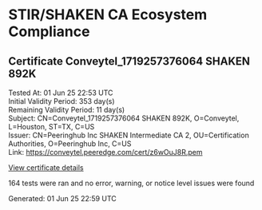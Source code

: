 # STIR/SHAKEN CA Ecosystem Compliance

## Certificate Conveytel_1719257376064 SHAKEN 892K

Tested At: 01 Jun 25 22:53 UTC\
Initial Validity Period: 353 day(s)\
Remaining Validity Period: 11 day(s)\
Subject: CN=Conveytel_1719257376064 SHAKEN 892K, O=Conveytel, L=Houston, ST=TX, C=US\
Issuer: CN=Peeringhub Inc SHAKEN Intermediate CA 2, OU=Certification Authorities, O=Peeringhub Inc, C=US\
Link: https://conveytel.peeredge.com/cert/z6wOuJ8R.pem

[View certificate details](https://x509.io/?cert=MIIDJzCCAs2gAwIBAgIRAP99kdL9m%2BsmHuArmT7Rz00wCgYIKoZIzj0EAwIwfDELMAkGA1UEBhMCVVMxFzAVBgNVBAoMDlBlZXJpbmdodWIgSW5jMSIwIAYDVQQLDBlDZXJ0aWZpY2F0aW9uIEF1dGhvcml0aWVzMTAwLgYDVQQDDCdQZWVyaW5naHViIEluYyBTSEFLRU4gSW50ZXJtZWRpYXRlIENBIDIwHhcNMjQwNjI0MTkyOTM2WhcNMjUwNjEyMTcxMzEyWjBuMQswCQYDVQQGEwJVUzELMAkGA1UECAwCVFgxEDAOBgNVBAcMB0hvdXN0b24xEjAQBgNVBAoMCUNvbnZleXRlbDEsMCoGA1UEAwwjQ29udmV5dGVsXzE3MTkyNTczNzYwNjQgU0hBS0VOIDg5MkswWTATBgcqhkjOPQIBBggqhkjOPQMBBwNCAAT%2FoElkeIRgJlg7x1l55gBWQLv%2BTmviLoStP46t%2FtSnf8uuV8P8Ok7wT3uDbgh9Z2RmBvAvBCPxva5iYI0Rs4F5o4IBPDCCATgwDgYDVR0PAQH%2FBAQDAgeAMAwGA1UdEwEB%2FwQCMAAwHQYDVR0OBBYEFEdL7WfH7hG0djvaNYUZum4iGDXRMB8GA1UdIwQYMBaAFK6hc1GIKVcRygyp9LEKbk64S00HMBcGA1UdIAQQMA4wDAYKYIZIAYb%2FCQEBBDAWBggrBgEFBQcBGgQKMAigBhYEODkySzCBpgYDVR0fBIGeMIGbMIGYoDqgOIY2aHR0cHM6Ly9hdXRoZW50aWNhdGUtYXBpLmljb25lY3Rpdi5jb20vZG93bmxvYWQvdjEvY3JsolqkWDBWMRQwEgYDVQQHDAtCcmlkZ2V3YXRlcjELMAkGA1UECAwCTkoxEzARBgNVBAMMClNUSS1QQSBDUkwxCzAJBgNVBAYTAlVTMQ8wDQYDVQQKDAZTVEktUEEwCgYIKoZIzj0EAwIDSAAwRQIgYv6tm%2Ffhb4GuWDLlXBkqSJdURalxOUpFKV2%2BqIc12I4CIQCNYOLy2VFELf0zDKFPXop3P1lzs0GrzDuS%2BkHmiJi2mA%3D%3D)

164 tests were ran and no error, warning, or notice level issues were found


Generated: 01 Jun 25 22:59 UTC